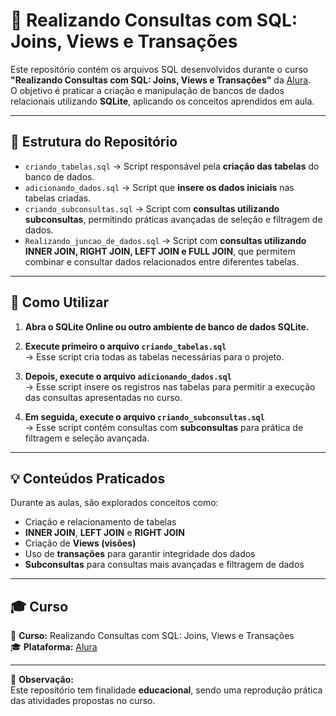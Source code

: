 # 🧠 Realizando Consultas com SQL: Joins, Views e Transações

Este repositório contém os arquivos SQL desenvolvidos durante o curso **"Realizando Consultas com SQL: Joins, Views e Transações"** da [Alura](https://www.alura.com.br/).  
O objetivo é praticar a criação e manipulação de bancos de dados relacionais utilizando **SQLite**, aplicando os conceitos aprendidos em aula.

---

## 📂 Estrutura do Repositório

- `criando_tabelas.sql` → Script responsável pela **criação das tabelas** do banco de dados.  
- `adicionando_dados.sql` → Script que **insere os dados iniciais** nas tabelas criadas.  
- `criando_subconsultas.sql` → Script com **consultas utilizando subconsultas**, permitindo práticas avançadas de seleção e filtragem de dados.
- `Realizando_juncao_de_dados.sql` → Script com **consultas utilizando INNER JOIN, RIGHT JOIN, LEFT JOIN e FULL JOIN**, que permitem combinar e consultar dados relacionados entre diferentes tabelas.

---

## 🚀 Como Utilizar

1. **Abra o SQLite Online ou outro ambiente de banco de dados SQLite.**
2. **Execute primeiro o arquivo `criando_tabelas.sql`**  
   → Esse script cria todas as tabelas necessárias para o projeto.

3. **Depois, execute o arquivo `adicionando_dados.sql`**  
   → Esse script insere os registros nas tabelas para permitir a execução das consultas apresentadas no curso.

4. **Em seguida, execute o arquivo `criando_subconsultas.sql`**  
   → Esse script contém consultas com **subconsultas** para prática de filtragem e seleção avançada.

---

## 💡 Conteúdos Praticados

Durante as aulas, são explorados conceitos como:
- Criação e relacionamento de tabelas  
- **INNER JOIN**, **LEFT JOIN** e **RIGHT JOIN**  
- Criação de **Views (visões)**  
- Uso de **transações** para garantir integridade dos dados  
- **Subconsultas** para consultas mais avançadas e filtragem de dados

---

## 🎓 Curso

📘 **Curso:** Realizando Consultas com SQL: Joins, Views e Transações  
🎓 **Plataforma:** [Alura](https://www.alura.com.br/)  

---

🧾 **Observação:**  
Este repositório tem finalidade **educacional**, sendo uma reprodução prática das atividades propostas no curso.
